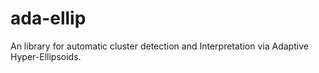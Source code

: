 # ada-ellip
An library for automatic cluster detection and Interpretation via Adaptive Hyper-Ellipsoids.

